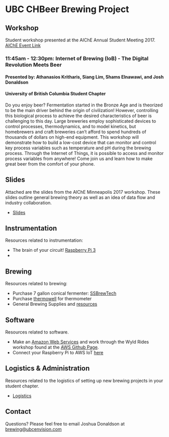 # UBC CHBeer Brewing Project

## Workshop
Student workshop presented at the AIChE Annual Student Meeting 2017. [AIChE Event Link](https://www.aiche.org/conferences/annual-aiche-student-conference/2017/events/student-chapter-career-workshops)

### 11:45am - 12:30pm: Internet of Brewing (IoB) - The Digital Revolution Meets Beer
#### Presented by: Athanasios Kritharis, Siang Lim, Shams Elnawawi, and Josh Donaldson
#### University of British Columbia Student Chapter
Do you enjoy beer? Fermentation started in the Bronze Age and is theorized to be the main driver behind the origin of civilization! However, controlling this biological process to achieve the desired characteristics of beer is challenging to this day. Large breweries employ sophisticated devices to control processes, thermodynamics, and to model kinetics, but homebrewers and craft breweries can’t afford to spend hundreds of thousands of dollars on high-end equipment. This workshop will demonstrate how to build a low-cost device that can monitor and control key process variables such as temperature and pH during the brewing process. Through the Internet of Things, it is possible to access and monitor process variables from anywhere! Come join us and learn how to make great beer from the comfort of your phone. 


## Slides
Attached are the slides from the AIChE Minneapolis 2017 workshop. These slides outline general brewing theory as well as an idea of data flow and industry collaboration. 
- [Slides](aiche2017.pdf)

## Instrumentation
Resources related to instrumentation:
- The brain of your circuit! [Raspberry Pi 3](https://www.amazon.com/Raspberry-Model-1-2GHz-64-bit-quad-core/dp/B01CD5VC92)
- 

## Brewing
Resources related to brewing: 
- Purchase 7 gallon conical fermenter: [SSBrewTech](https://www.ssbrewtech.com/collections/chronicals/products/7-gallon-chronical)
- Purchase [thermowell](https://www.ssbrewtech.com/collections/accessories/products/weldless-thermowell-with-lcd-temp-display) for thermometer
- General Brewing Supplies and [resources](https://www.ontariobeerkegs.com/)


## Software
Resources related to software. 
- Make an [Amazon Web Services](https://aws.amazon.com/) and work through the Wyld Rides workshop found at the [AWS Github Page](https://github.com/awslabs/aws-serverless-workshops/tree/master/WebApplication/1_StaticWebHosting).
- Connect your Raspberry Pi to AWS IoT [here](http://docs.aws.amazon.com/iot/latest/developerguide/iot-sdk-setup.html)


## Logistics & Administration
Resources related to the logistics of setting up new brewing projects in your student chapter.

- [Logistics](logistics)

## Contact
Questions? Please feel free to email Joshua Donaldson at [brewing@ubcenvision.com](mailto:brewing@ubcenvision.com)
